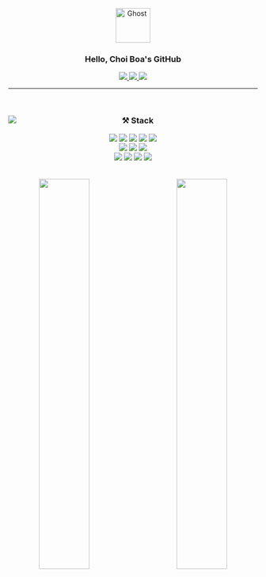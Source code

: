 <div align="center">

<img src="https://raw.githubusercontent.com/Tarikul-Islam-Anik/Animated-Fluent-Emojis/master/Emojis/Smilies/Ghost.png" alt="Ghost" width="70" height="70" />
    
  ### Hello, Choi Boa's GitHub

<a href="https://hits.seeyoufarm.com"> 
  <img src="https://hits.seeyoufarm.com/api/count/incr/badge.svg?url=https%3A%2F%2Fgithub.com%2FswallowedB%2F&count_bg=%23000000&title_bg=%23000000&icon=github.svg&icon_color=%23FFFFFF&title=GitHub&edge_flat=false"/>
</a>
<a href="https://velog.io/@swallowed_o0"> 
  <img src="https://img.shields.io/badge/Velog-20C997?style=flat-square&logo=Velog&logoColor=white"> 
</a>
<a href="mailto:https://mail.google.com/mail/u/0/?tab=rm&ogbl#inbox"> 
 <img src="https://img.shields.io/badge/Gmail-EA4335?style=flat-square&logo=Gmail&logoColor=white"> 
</a>

---


 <br>

<div>
  

<img align="left" src="https://github-readme-stats.vercel.app/api?username=swallowedB&show_icons=true&theme=github_dark&hide_border=true&hide_title=false&hide=stars,contribs"/></a>

<div>

  ### ⚒ Stack
  <!-- 스택 -->
  <img src="https://img.shields.io/badge/HTML5-E34F26?style=flat-square&logo=html5&logoColor=white"/>
  <img src="https://img.shields.io/badge/CSS3-1572B6?style=flat-square&logo=CSS3&logoColor=white">
  <img src="https://img.shields.io/badge/JavaScript-F7DF1E?style=flat-square&logo=javascript&logoColor=black"/>
  <img src="https://img.shields.io/badge/React-29B6F6?style=flat-square&logo=React&logoColor=white"/>
  <img src="https://img.shields.io/badge/Tailwind CSS-26C6DA?style=flat-square&logo=Tailwind CSS&logoColor=white"/>
  <br>
  <img src="https://img.shields.io/badge/styled components-EC407A?style=flat-square&logo=styled-components&logoColor=white"/>
  <img src="https://img.shields.io/badge/Typescript-3178C6?style=flat-square&logo=Typescript&logoColor=white"/>
  <img src="https://img.shields.io/badge/Vue.js-26A69A?style=flat-square&logo=Vue.js&logoColor=white"/>

  <!-- tools -->
  <br>
  <img src="https://img.shields.io/badge/Figma-2F0B3A?style=flat-square&logo=Figma&logoColor=white">
  <img src="https://img.shields.io/badge/Git-F05032?style=flat-square&logo=git&logoColor=white"/>
  <img src="https://img.shields.io/badge/Github-181717?style=flat-square&logo=Github&logoColor=white">
  <img src="https://img.shields.io/badge/Slack-4A154B?style=flat-square&logo=Slack&logoColor=white">
</div>
</div>

 <br>


 <br>

<div align="center">

<img align="left" src="https://velog-readme-stats.vercel.app/api?name=swallowed_o0&tag=TIL&color=dark)](https://github.com/eungyeole/velog-readme-stats" width="45%"/>
<img align="right" src="https://velog-readme-stats.vercel.app/api?name=swallowed_o0&tag=Devlog&color=dark)](https://github.com/eungyeole/velog-readme-stats" width="45%"/>

</div>
